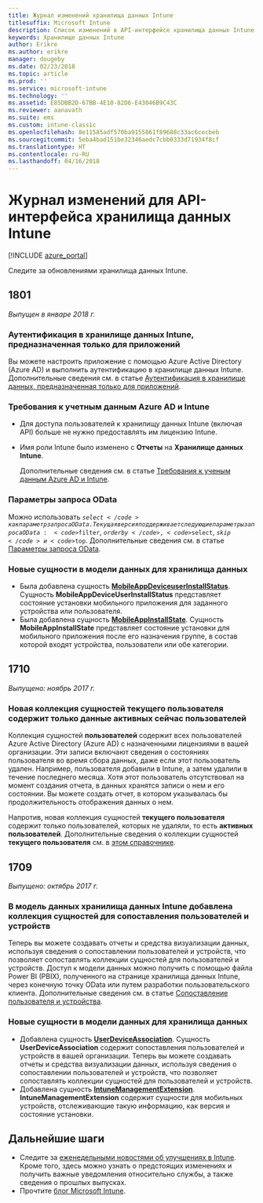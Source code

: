 ```yaml
---
title: Журнал изменений хранилища данных Intune
titlesuffix: Microsoft Intune
description: Список изменений в API-интерфейсе хранилища данных Intune.
keywords: Хранилище данных Intune
author: Erikre
ms.author: erikre
manager: dougeby
ms.date: 02/23/2018
ms.topic: article
ms.prod: ''
ms.service: microsoft-intune
ms.technology: ''
ms.assetid: E85DBB2D-67BB-4E10-82D6-E43046B9C43C
ms.reviewer: aanavath
ms.suite: ems
ms.custom: intune-classic
ms.openlocfilehash: 8e11585adf570ba9155861f89688c33ac6cecbeb
ms.sourcegitcommit: 5eba4bad151be32346aedc7cbb0333d71934f8cf
ms.translationtype: HT
ms.contentlocale: ru-RU
ms.lasthandoff: 04/16/2018
---
```

# <a name="change-log-for-the-intune-data-warehouse-api"></a>Журнал изменений для API-интерфейса хранилища данных Intune

[!INCLUDE [azure_portal](./includes/azure_portal.md)]

Следите за обновлениями хранилища данных Intune.

## <a name="1801"></a>1801
_Выпущен в январе 2018 г._

### <a name="intune-data-warehouse-application-only-authentication----1867540---"></a>Аутентификация в хранилище данных Intune, предназначенная только для приложений <!-- 1867540 -->

Вы можете настроить приложение с помощью Azure Active Directory (Azure AD) и выполнить аутентификацию в хранилище данных Intune. Дополнительные сведения см. в статье [Аутентификация в хранилище данных, предназначенная только для приложений](data-warehouse-app-only-auth.md).

### <a name="azure-ad-and-intune-credential-requirements----2077525---"></a>Требования к учетным данным Azure AD и Intune <!-- 2077525 -->

- Для доступа пользователей к хранилищу данных Intune (включая API) больше не нужно предоставлять им лицензию Intune.
- Имя роли Intune было изменено с **Отчеты** на **Хранилище данных Intune**. 

    Дополнительные сведения см. в статье [Требования к ученым данным Azure AD и Intune](reports-api-url.md#azure-ad-and-intune-credential-requirements).

### <a name="odata-query-options----2077711---"></a>Параметры запроса OData <!-- 2077711 -->

Можно использовать <code>$select</code> как параметр запроса OData. Текущая версия поддерживает следующие параметры запроса OData: <code>$filter</code>, <code>$orderby</code>, <code>$select</code>, <code>$skip</code> и <code>$top</code>. Дополнительные сведения см. в статье [Параметры запроса OData](reports-api-url.md#odata-query-options).

### <a name="new-entities-in-the-in-data-warehouse-data-model----2077804---"></a>Новые сущности в модели данных для хранилища данных <!-- 2077804 -->

 - Была добавлена сущность [**MobileAppDeviceuserInstallStatus**](reports-ref-application.md#mobileappdeviceuserinstallstatus). Сущность **MobileAppDeviceUserInstallStatus** представляет состояние установки мобильного приложения для заданного устройства или пользователя.
 - Была добавлена сущность [**MobileAppInstallState**](reports-ref-application.md#mobileappinstallstate). Сущность **MobileAppInstallState** представляет состояние установки для мобильного приложения после его назначения группе, в состав которой входят устройства, пользователи или обе категории. 

## <a name="1710"></a>1710
_Выпущено: ноябрь 2017 г._

### <a name="a-new-entity-collection-named-current-user-is-limited-to-currently-active-user-data----1544273---"></a>Новая коллекция сущностей текущего пользователя содержит только данные активных сейчас пользователей <!-- 1544273 -->

Коллекция сущностей **пользователей** содержит всех пользователей Azure Active Directory (Azure AD) с назначенными лицензиями в вашей организации. Эти записи включают сведения о состояниях пользователя во время сбора данных, даже если этот пользователь удален. Например, пользователя добавили в Intune, а затем удалили в течение последнего месяца. Хотя этот пользователь отсутствовал на момент создания отчета, в данных хранятся записи о нем и его состоянии. Вы можете создать отчет, в котором указывалась бы продолжительность отображения данных о нем.

Напротив, новая коллекция сущностей **текущего пользователя** содержит только пользователей, которых не удаляли, то есть **активных пользователей**. Дополнительные сведения о коллекции сущностей **текущего пользователя**  см. в [этом справочнике](reports-ref-current-user.md).

## <a name="1709"></a>1709
_Выпущено: октябрь 2017 г._

### <a name="user-device-association-entity-collection-added-to-intune-data-warehouse-data-model----1187917---"></a>В модель данных хранилища данных Intune добавлена коллекция сущностей для сопоставления пользователей и устройств <!-- 1187917 -->

Теперь вы можете создавать отчеты и средства визуализации данных, используя сведения о сопоставлении пользователей и устройств, что позволяет сопоставлять коллекции сущностей для пользователей и устройств. Доступ к модели данных можно получить с помощью файла Power BI (PBIX), полученного на странице хранилища данных Intune, через конечную точку OData или путем разработки пользовательского клиента. Дополнительные сведения см. в статье [Сопоставление пользователя и устройства](reports-ref-user-device.md).

### <a name="new-entities-in-the-in-data-warehouse-data-model----1479526--------"></a>Новые сущности в модели данных для хранилища данных <!-- 1479526 --><!-- -->

 - Добавлена сущность [**UserDeviceAssociation**](reports-ref-user-device.md). Сущность **UserDeviceAssociation** содержит сопоставления пользователей и устройств в вашей организации. Теперь вы можете создавать отчеты и средства визуализации данных, используя сведения о сопоставлении пользователей и устройств, что позволяет сопоставлять коллекции сущностей для пользователей и устройств.  
 - Добавлена сущность [**IntuneManagementExtension**](reports-ref-intunemanagementextension.md). **IntuneManagementExtension** содержит сущности для мобильных устройств, отслеживающие такую информацию, как версия и состояние установки.

## <a name="next-steps"></a>Дальнейшие шаги
 - Следите за [еженедельными новостями об улучшениях в Intune](whats-new.md). Кроме того, здесь можно узнать о предстоящих изменениях и получить важные уведомления относительно службы, а также сведения о прошлых выпусках.
 - Прочтите [блог Microsoft Intune](http://go.microsoft.com/fwlink/?LinkID=273882).
